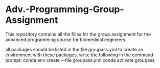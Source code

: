 # Adv.-Programming-Group-Assignment
This repository contains all the filles for the group assignment for the advanced programming course for biomedical engineers

all packages should be listed in the file groupass.yml
to create an environment with these packages, write the following in the command prompt: 
conda env create --file groupass.yml
conda activate groupass